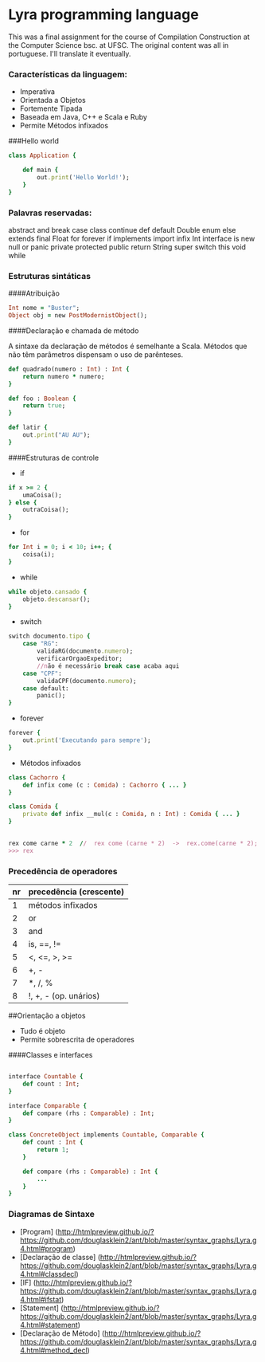 # Lyra programming language

This was a final assignment for the course of Compilation Construction at the Computer Science bsc. at UFSC. The original content was all in portuguese. I'll translate it eventually.

### Características da linguagem:
- Imperativa
- Orientada a Objetos
- Fortemente Tipada
- Baseada em Java, C++ e Scala e Ruby
- Permite Métodos infixados

###Hello world

```ruby
class Application {

    def main {
        out.print('Hello World!');
    }
}
```

### Palavras reservadas:
abstract and break case class continue def default Double enum else extends final Float for forever if implements import infix Int interface is new null or panic private protected public return String super switch this void while

### Estruturas sintáticas

####Atribuição
```ruby
Int nome = "Buster";
Object obj = new PostModernistObject();
```

####Declaração e chamada de método

A sintaxe da declaração de métodos é semelhante a Scala.
Métodos que não têm parâmetros dispensam o uso de parênteses.

```ruby
def quadrado(numero : Int) : Int {
    return numero * numero;
}

def foo : Boolean {
    return true;
}

def latir {
    out.print("AU AU");
}
```

####Estruturas de controle

- if
```ruby
if x >= 2 {
    umaCoisa();
} else {
    outraCoisa();
}
```

- for
```ruby
for Int i = 0; i < 10; i++; {
    coisa(i);
}
```

- while
```ruby
while objeto.cansado {
    objeto.descansar();
}
```

- switch
```ruby
switch documento.tipo {
    case "RG":
        validaRG(documento.numero);
        verificarOrgaoExpeditor;
        //não é necessário break case acaba aqui
    case "CPF":
        validaCPF(documento.numero);
    case default:
        panic();
}
```

- forever
```ruby
forever {
	out.print('Executando para sempre');
}
```

- Métodos infixados

```ruby
class Cachorro {
	def infix come (c : Comida) : Cachorro { ... }
}

class Comida { 
	private def infix __mul(c : Comida, n : Int) : Comida { ... }
}
	

rex come carne * 2 	//  rex come (carne * 2)  ->  rex.come(carne * 2);
>>> rex
```


### Precedência de operadores

nr | precedência (crescente)
---|------------------------
 1 | métodos infixados
 2 | or
 3 | and
 4 | is, ==, !=
 5 | <, <=, >, >=
 6 | +, -
 7 | *, /, %
 8 | !, +, - (op. unários)


##Orientação a objetos
- Tudo é objeto
- Permite sobrescrita de operadores


####Classes e interfaces
```ruby

interface Countable {
    def count : Int;
}

interface Comparable {
    def compare (rhs : Comparable) : Int;
}

class ConcreteObject implements Countable, Comparable {
    def count : Int {
        return 1;
    }

    def compare (rhs : Comparable) : Int {
    	...
    }
}
```

### Diagramas de Sintaxe

- [Program] (http://htmlpreview.github.io/?https://github.com/douglasklein2/ant/blob/master/syntax_graphs/Lyra.g4.html#program)
- [Declaração de classe] (http://htmlpreview.github.io/?https://github.com/douglasklein2/ant/blob/master/syntax_graphs/Lyra.g4.html#classdecl)
- [IF] (http://htmlpreview.github.io/?https://github.com/douglasklein2/ant/blob/master/syntax_graphs/Lyra.g4.html#ifstat)
- [Statement] (http://htmlpreview.github.io/?https://github.com/douglasklein2/ant/blob/master/syntax_graphs/Lyra.g4.html#statement)
- [Declaração de Método] (http://htmlpreview.github.io/?https://github.com/douglasklein2/ant/blob/master/syntax_graphs/Lyra.g4.html#method_decl)

